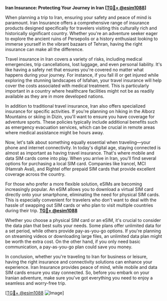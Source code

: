 **Iran Insurance: Protecting Your Journey in Iran [[TG💪+ @esim1088](https://t.me/s/esim1088)]**

When planning a trip to Iran, ensuring your safety and peace of mind is paramount. Iran Insurance offers a comprehensive range of insurance products designed specifically for travelers visiting this culturally rich and historically significant country. Whether you're an adventure seeker eager to explore the ancient ruins of Persepolis or a history enthusiast looking to immerse yourself in the vibrant bazaars of Tehran, having the right insurance can make all the difference.

Travel insurance in Iran covers a variety of risks, including medical emergencies, trip cancellations, lost luggage, and even personal liability. It's like having a safety net that ensures you're covered no matter what happens during your journey. For instance, if you fall ill or get injured while exploring the stunning landscapes of Isfahan, your travel insurance will help cover the costs associated with medical treatment. This is particularly important in a country where healthcare facilities might not be as readily available as they are in more developed nations.

In addition to traditional travel insurance, Iran also offers specialized insurance for specific activities. If you're planning on hiking in the Alborz Mountains or skiing in Dizin, you'll want to ensure you have coverage for adventure sports. These policies typically include additional benefits such as emergency evacuation services, which can be crucial in remote areas where medical assistance might be hours away.

Now, let's talk about something equally essential when traveling—your phone and internet connectivity. In today's digital age, staying connected is almost as important as having travel insurance. That's where mobile and data SIM cards come into play. When you arrive in Iran, you'll find several options for purchasing a local SIM card. Companies like Irancel, MCI (Hamrah Aval), and Rightel offer prepaid SIM cards that provide excellent coverage across the country.

For those who prefer a more flexible solution, eSIMs are becoming increasingly popular. An eSIM allows you to download a virtual SIM card directly onto your smartphone, eliminating the need for physical SIM cards. This is especially convenient for travelers who don't want to deal with the hassle of swapping out SIM cards or who plan to visit multiple countries during their trip. **[TG💪+ @esim1088](https://t.me/s/esim1088)**

Whether you choose a physical SIM card or an eSIM, it's crucial to consider the data plan that best suits your needs. Some plans offer unlimited data for a set period, while others provide pay-as-you-go options. If you're planning on streaming videos or downloading large files, an unlimited data plan might be worth the extra cost. On the other hand, if you only need basic communication, a pay-as-you-go plan could save you money.

In conclusion, whether you're traveling to Iran for business or leisure, having the right insurance and connectivity solutions can enhance your experience. Iran Insurance provides peace of mind, while mobile and data SIM cards ensure you stay connected. So, before you embark on your Iranian adventure, make sure you've got everything you need to enjoy a seamless and worry-free trip.

[[TG💪+ @esim1088](https://t.me/s/esim1088) ![Image](https://i.postimg.cc/Y0z9fWf4/image.png)]